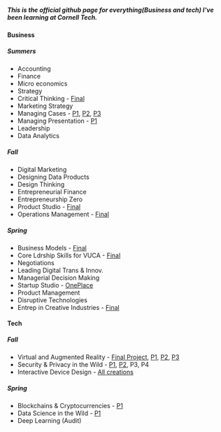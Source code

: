 ##### This is the official github page for everything(Business and tech) I've been learning at Cornell Tech.

#### Business
##### Summers
*  Accounting
*  Finance
*  Micro economics
*  Strategy
*  Critical Thinking - [Final](https://drive.google.com/drive/u/0/folders/1wVsuwMafcOwXkLrm5sDmjoHwZBMpHyxe)
*  Marketing Strategy
*  Managing Cases - [P1](https://drive.google.com/file/d/17pbdzWkn90cV79qUrKkog66DtQTt5bn5/view?usp=sharing), [P2](https://drive.google.com/drive/u/0/folders/1vXSrbccwRVY_hUIv42vhm2ZEaI2OMVta), [P3](https://drive.google.com/file/d/1936MZuo6n_njUi6KLU1iTTxS_7VJ_Nq2/view?usp=sharing)
*  Managing Presentation - [P1](https://drive.google.com/file/d/1v6sNIwSB63CkZYNGJzJ23s5xrJkZmfnD/view?usp=sharing)
*  Leadership
*  Data Analytics

##### Fall
*  Digital Marketing
*  Designing Data Products
*  Design Thinking
*  Entrepreneurial Finance
*  Entrepreneurship Zero 
*  Product Studio - [Final](https://docs.google.com/presentation/d/1NLgJmabjXbnI6VSBtFVyNEnN1AKUPrJR1z_NIhEp7io/edit?usp=sharing)
*  Operations Management - [Final](https://docs.google.com/document/d/1hKCmZpE7kDEarmXu3DMODjO-gnxyE5eO/edit)

##### Spring
*  Business Models - [Final](https://docs.google.com/document/d/1NbvwW5jQdf0FIBYDxYKZ4j_PtSXuEUuJa6sQd6Lj884/edit?usp=sharing)
* Core Ldrship Skills for VUCA - [Final](https://docs.google.com/document/d/1WoMirkUDdDka0TfZfSqo9Afowbv8ADxTUlJbDcKZAAE/edit?usp=sharing)
* Negotiations
* Leading Digital Trans & Innov.
* Managerial Decision Making
* Startup Studio - [OnePlace](https://www.oneplace.family/)
* Product Management
* Disruptive Technologies
* Entrep in Creative Industries - [Final](https://drive.google.com/file/d/1hHbnSTxZI0t886HHeRTbN8iKja3irjgO/view?usp=sharing)

#### Tech
##### Fall
* Virtual and Augmented Reality - [Final Project](https://sites.google.com/cornell.edu/cs5650-projects-2019/projects/uppercut?authuser=0), [P1](https://github.com/sl2883/arvr-1), [P2](https://github.com/sl2883/arvr-2), [P3](https://github.com/sl2883/arvr-3)
* Security & Privacy in the Wild - [P1](https://github.com/sl2883/Security), [P2](https://github.com/sl2883/security-ass2), P3, P4
* Interactive Device Design - [All creations](https://github.com/sl2883/Interactive-Lab-Hub)

##### Spring
* Blockchains & Cryptocurrencies - [P1](https://github.com/sl2883/blockchain_1)
* Data Science in the Wild - [P1](https://github.com/sl2883/Data-Science-Assignment-1)
* Deep Learning (Audit)

